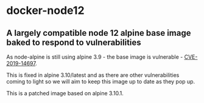 # docker-node12

## A largely compatible node 12 alpine base image baked to respond to vulnerabilities

As node-alpine is still using alpine 3.9 - the base image is vulnerable -
[CVE-2019-14697](https://github.com/alpinelinux/docker-alpine/issues/34).

This is fixed in alpine 3.10/latest and as there are other vulnerabilities coming to light so we will aim to keep
this image up to date as they pop up.

This is a patched image based on alpine 3.10.1.
